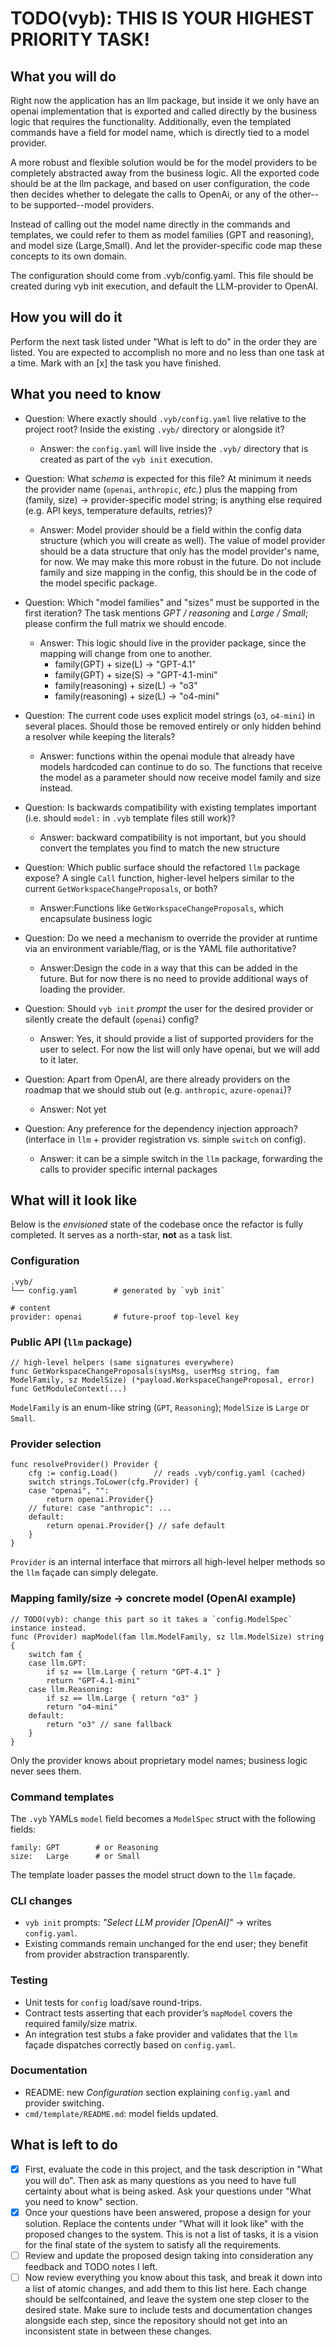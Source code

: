 # TODO(vyb): THIS IS YOUR HIGHEST PRIORITY TASK!

## What you will do
Right now the application has an llm package, but inside it we only have an openai implementation that is exported and called directly by the business logic that requires the functionality. Additionally, even the templated commands have a field for model name, which is directly tied to a model provider.

A more robust and flexible solution would be for the model providers to be completely abstracted away from the business logic. All the exported code should be at the llm package, and based on user configuration, the code then decides whether to delegate the calls to OpenAi, or any of the other--to be supported--model providers.

Instead of calling out the model name directly in the commands and templates, we could refer to them as model families (GPT and reasoning), and model size (Large,Small). And let the provider-specific code map these concepts to its own domain.

The configuration should come from .vyb/config.yaml. This file should be created during vyb init execution, and default the LLM-provider to OpenAI.

## How you will do it
Perform the next task listed under "What is left to do" in the order they are listed. 
You are expected to accomplish no more and no less than one task at a time.
Mark with an [x] the task you have finished.

## What you need to know
- Question: Where exactly should `.vyb/config.yaml` live relative to the
  project root?  Inside the existing `.vyb/` directory or alongside it?
  - Answer: the `config.yaml` will live inside the `.vyb/` directory that is created as part of the `vyb init` execution.

- Question: What *schema* is expected for this file?  At minimum it needs
  the provider name (`openai`, `anthropic`, *etc.*) plus the mapping from
  (family, size) → provider-specific model string; is anything else
  required (e.g. API keys, temperature defaults, retries)?
  - Answer: Model provider should be a field within the config data structure (which you will create as well). The value of model provider should be a data structure that only has the model provider's name, for now. We may make this more robust in the future. Do not include family and size mapping in the config, this should be in the code of the model specific package.

- Question: Which "model families" and "sizes" must be supported in the
  first iteration?  The task mentions *GPT / reasoning* and *Large / Small*;
  please confirm the full matrix we should encode.
  - Answer: This logic should live in the provider package, since the mapping will change from one to another.
    - family(GPT) + size(L) -> "GPT-4.1"
    - family(GPT) + size(S) -> "GPT-4.1-mini"
    - family(reasoning) + size(L) -> "o3"
    - family(reasoning) + size(L) -> "o4-mini" 

- Question: The current code uses explicit model strings (`o3`, `o4-mini`)
  in several places.  Should those be removed entirely or only hidden
  behind a resolver while keeping the literals?
  - Answer: functions within the openai module that already have models hardcoded can continue to do so. The functions that receive the model as a parameter should now receive model family and size instead. 

- Question: Is backwards compatibility with existing templates important
  (i.e. should `model:` in `.vyb` template files still work)?
  - Answer: backward compatibility is not important, but you should convert the templates you find to match the new structure

- Question: Which public surface should the refactored `llm` package
  expose?  A single `Call` function, higher-level helpers similar to the
  current `GetWorkspaceChangeProposals`, or both?
  - Answer:Functions like `GetWorkspaceChangeProposals`, which encapsulate business logic

- Question: Do we need a mechanism to override the provider at runtime
  via an environment variable/flag, or is the YAML file authoritative?
  - Answer:Design the code in a way that this can be added in the future. But for now there is no need to provide additional ways of loading the provider.

- Question: Should `vyb init` *prompt* the user for the desired provider
  or silently create the default (`openai`) config?
  - Answer: Yes, it should provide a list of supported providers for the user to select. For now the list will only have openai, but we will add to it later.

- Question: Apart from OpenAI, are there already providers on the roadmap
  that we should stub out (e.g. `anthropic`, `azure-openai`)?
  - Answer: Not yet

- Question: Any preference for the dependency injection approach?
  (interface in `llm` + provider registration vs. simple `switch` on
  config).
  - Answer: it can be a simple switch in the `llm` package, forwarding the calls to provider specific internal packages

## What will it look like
Below is the *envisioned* state of the codebase once the refactor is
fully completed.  It serves as a north-star, **not** as a task list.

### Configuration
```
.vyb/
└── config.yaml        # generated by `vyb init`

# content
provider: openai       # future-proof top-level key
```

### Public API (`llm` package)
```
// high-level helpers (same signatures everywhere)
func GetWorkspaceChangeProposals(sysMsg, userMsg string, fam ModelFamily, sz ModelSize) (*payload.WorkspaceChangeProposal, error)
func GetModuleContext(...)
```
`ModelFamily` is an enum-like string (`GPT`, `Reasoning`); `ModelSize`
is `Large` or `Small`.

### Provider selection
```
func resolveProvider() Provider {
    cfg := config.Load()        // reads .vyb/config.yaml (cached)
    switch strings.ToLower(cfg.Provider) {
    case "openai", "":
        return openai.Provider{}
    // future: case "anthropic": ...
    default:
        return openai.Provider{} // safe default
    }
}
```
`Provider` is an internal interface that mirrors all high-level helper
methods so the `llm` façade can simply delegate.

### Mapping family/size → concrete model (OpenAI example)
```
// TODO(vyb): change this part so it takes a `config.ModelSpec` instance instead.
func (Provider) mapModel(fam llm.ModelFamily, sz llm.ModelSize) string {
    switch fam {
    case llm.GPT:
        if sz == llm.Large { return "GPT-4.1" }
        return "GPT-4.1-mini"
    case llm.Reasoning:
        if sz == llm.Large { return "o3" }
        return "o4-mini"
    default:
        return "o3" // sane fallback
    }
}
```
Only the provider knows about proprietary model names; business logic
never sees them.

### Command templates
The `.vyb` YAMLs `model` field becomes a `ModelSpec` struct with the following fields:
```
family: GPT        # or Reasoning
size:   Large      # or Small
```
The template loader passes the model struct down to the `llm` façade.

### CLI changes
* `vyb init` prompts: *"Select LLM provider [OpenAI]"* → writes
  `config.yaml`.
* Existing commands remain unchanged for the end user; they benefit from
  provider abstraction transparently.

### Testing
* Unit tests for `config` load/save round-trips.
* Contract tests asserting that each provider’s `mapModel` covers the
  required family/size matrix.
* An integration test stubs a fake provider and validates that the `llm`
  façade dispatches correctly based on `config.yaml`.

### Documentation
* README: new *Configuration* section explaining `config.yaml` and
  provider switching.
* `cmd/template/README.md`: model fields updated.

## What is left to do
- [x] First, evaluate the code in this project, and the task description in "What you will do". Then ask as many questions as you need to have full certainty about what is being asked. Ask your questions under "What you need to know" section.
- [x] Once your questions have been answered, propose a design for your solution. Replace the contents under "What will it look like" with the proposed changes to the system. This is not a list of tasks, it is a vision for the final state of the system to satisfy all the requirements.
- [ ] Review and update the proposed design taking into consideration any feedback and TODO notes I left.
- [ ] Now review everything you know about this task, and break it down into a list of atomic changes, and add them to this list here. Each change should be selfcontained, and leave the system one step closer to the desired state. Make sure to include tests and documentation changes alongside each step, since the repository should not get into an inconsistent state in between these changes. 
